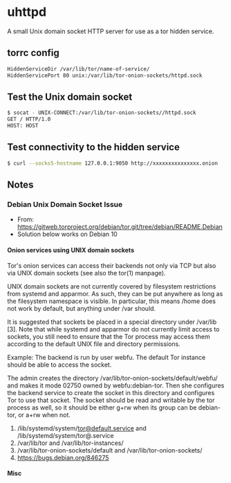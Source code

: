 # uhttpd

A small Unix domain socket HTTP server for use as a tor hidden service.

## torrc config

```bash
HiddenServiceDir /var/lib/tor/name-of-service/
HiddenServicePort 80 unix:/var/lib/tor-onion-sockets/httpd.sock
```

## Test the Unix domain socket

```bash
$ socat - UNIX-CONNECT:/var/lib/tor-onion-sockets//httpd.sock
GET / HTTP/1.0
HOST: HOST
```

## Test connectivity to the hidden service

```bash
$ curl --socks5-hostname 127.0.0.1:9050 http://xxxxxxxxxxxxxxx.onion
```

## Notes

### Debian Unix Domain Socket Issue

  * From: https://gitweb.torproject.org/debian/tor.git/tree/debian/README.Debian
  * Solution below works on Debian 10

#### Onion services using UNIX domain sockets

Tor's onion services can access their backends not only via TCP but also
via UNIX domain sockets (see also the tor(1) manpage).

UNIX domain sockets are not currently covered by filesystem restrictions
from systemd and apparmor. As such, they can be put anywhere as long as
the filesystem namespace is visible. In particular, this means /home
does not work by default, but anything under /var should.

It is suggested that sockets be placed in a special directory under
/var/lib [3]. Note that while systemd and apparmor do not currently
limit access to sockets, you still need to ensure that the Tor
process may access them according to the default UNIX file and directory
permissions.

Example: The backend is run by user webfu. The default Tor instance
should be able to access the socket.

The admin creates the directory /var/lib/tor-onion-sockets/default/webfu/
and makes it mode 02750 owned by webfu:debian-tor. Then she configures
the backend service to create the socket in this directory and
configures Tor to use that socket. The socket should be read and
writable by the tor process as well, so it should be either g+rw when
its group can be debian-tor, or a+rw when not.

  1. /lib/systemd/system/tor@default.service and /lib/systemd/system/tor@.service
  2. /var/lib/tor and /var/lib/tor-instances/<instancename>
  3. /var/lib/tor-onion-sockets/default and /var/lib/tor-onion-sockets/<instancename>
  4. https://bugs.debian.org/846275

#### Misc


